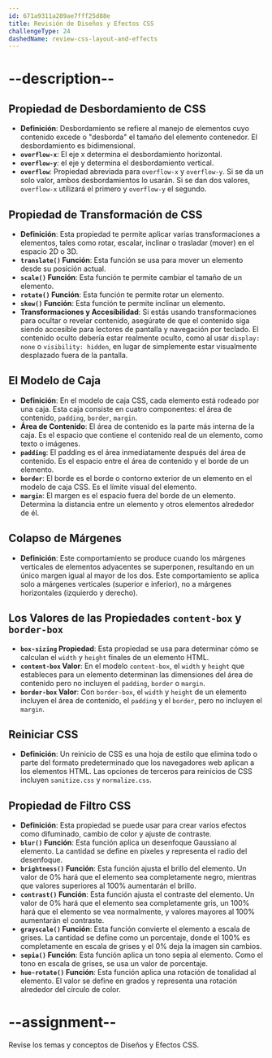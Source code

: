 ```yaml
---
id: 671a9311a289ae7fff25d88e
title: Revisión de Diseños y Efectos CSS
challengeType: 24
dashedName: review-css-layout-and-effects
---
```


# --description--

## Propiedad de Desbordamiento de CSS

- **Definición**: Desbordamiento se refiere al manejo de elementos cuyo contenido excede o "desborda" el tamaño del elemento contenedor. El desbordamiento es bidimensional.
- **`overflow-x`**: El eje x determina el desbordamiento horizontal.
- **`overflow-y`**: el eje y determina el desbordamiento vertical.
- **`overflow`**: Propiedad abreviada para `overflow-x` y `overflow-y`. Si se da un solo valor, ambos desbordamientos lo usarán. Si se dan dos valores, `overflow-x` utilizará el primero y `overflow-y` el segundo.

## Propiedad de Transformación de CSS

- **Definición**: Esta propiedad te permite aplicar varias transformaciones a elementos, tales como rotar, escalar, inclinar o trasladar (mover) en el espacio 2D o 3D.
- **`translate()` Función**: Esta función se usa para mover un elemento desde su posición actual.
- **`scale()` Función**: Esta función te permite cambiar el tamaño de un elemento.
- **`rotate()` Función**: Esta función te permite rotar un elemento.
- **`skew()` Función**: Esta función te permite inclinar un elemento.
- **Transformaciones y Accesibilidad**: Si estás usando transformaciones para ocultar o revelar contenido, asegúrate de que el contenido siga siendo accesible para lectores de pantalla y navegación por teclado. El contenido oculto debería estar realmente oculto, como al usar `display: none` o `visibility: hidden`, en lugar de simplemente estar visualmente desplazado fuera de la pantalla.

## El Modelo de Caja

- **Definición**: En el modelo de caja CSS, cada elemento está rodeado por una caja. Esta caja consiste en cuatro componentes: el área de contenido, `padding`, `border`, `margin`.
- **Área de Contenido**: El área de contenido es la parte más interna de la caja. Es el espacio que contiene el contenido real de un elemento, como texto o imágenes.
- **`padding`**: El padding es el área inmediatamente después del área de contenido. Es el espacio entre el área de contenido y el borde de un elemento.
- **`border`**: El borde es el borde o contorno exterior de un elemento en el modelo de caja CSS. Es el límite visual del elemento.
- **`margin`**: El margen es el espacio fuera del borde de un elemento. Determina la distancia entre un elemento y otros elementos alrededor de él.

## Colapso de Márgenes

- **Definición**: Este comportamiento se produce cuando los márgenes verticales de elementos adyacentes se superponen, resultando en un único margen igual al mayor de los dos. Este comportamiento se aplica solo a márgenes verticales (superior e inferior), no a márgenes horizontales (izquierdo y derecho).

## Los Valores de las Propiedades `content-box` y `border-box`

- **`box-sizing` Propiedad**: Esta propiedad se usa para determinar cómo se calculan el `width` y `height` finales de un elemento HTML.
- **`content-box` Valor**: En el modelo `content-box`, el `width` y `height` que estableces para un elemento determinan las dimensiones del área de contenido pero no incluyen el `padding`, `border` o `margin`.
- **`border-box` Valor**: Con `border-box`, el `width` y `height` de un elemento incluyen el área de contenido, el `padding` y el `border`, pero no incluyen el `margin`.

## Reiniciar CSS

- **Definición**: Un reinicio de CSS es una hoja de estilo que elimina todo o parte del formato predeterminado que los navegadores web aplican a los elementos HTML. Las opciones de terceros para reinicios de CSS incluyen `sanitize.css` y `normalize.css`.

## Propiedad de Filtro CSS

- **Definición**: Esta propiedad se puede usar para crear varios efectos como difuminado, cambio de color y ajuste de contraste.
- **`blur()` Función**: Esta función aplica un desenfoque Gaussiano al elemento. La cantidad se define en píxeles y representa el radio del desenfoque.
- **`brightness()` Función**: Esta función ajusta el brillo del elemento. Un valor de 0% hará que el elemento sea completamente negro, mientras que valores superiores al 100% aumentarán el brillo.
- **`contrast()` Función**: Esta función ajusta el contraste del elemento. Un valor de 0% hará que el elemento sea completamente gris, un 100% hará que el elemento se vea normalmente, y valores mayores al 100% aumentarán el contraste.
- **`grayscale()` Función**: Esta función convierte el elemento a escala de grises. La cantidad se define como un porcentaje, donde el 100% es completamente en escala de grises y el 0% deja la imagen sin cambios.
- **`sepia()` Función**: Esta función aplica un tono sepia al elemento. Como el tono en escala de grises, se usa un valor de porcentaje.
- **`hue-rotate()` Función**: Esta función aplica una rotación de tonalidad al elemento. El valor se define en grados y representa una rotación alrededor del círculo de color.

# --assignment--

Revise los temas y conceptos de Diseños y Efectos CSS.
